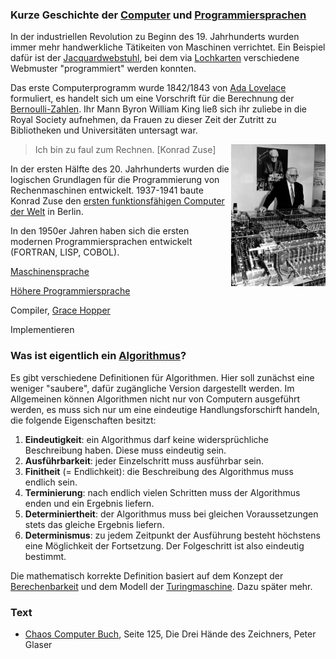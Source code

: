### **Kurze Geschichte der [Computer](https://de.wikipedia.org/wiki/Geschichte_des_Computers) und [Programmiersprachen](https://de.wikipedia.org/wiki/Geschichte_der_Programmiersprachen)**

In der industriellen Revolution zu Beginn des 19. Jahrhunderts wurden immer mehr handwerkliche Tätikeiten von Maschinen verrichtet. Ein Beispiel dafür ist der [Jacquardwebstuhl](https://de.wikipedia.org/wiki/Jacquardwebstuhl), bei dem via [Lochkarten](https://de.wikipedia.org/wiki/Lochkarte) verschiedene Webmuster "programmiert" werden konnten.

Das erste Computerprogramm wurde 1842/1843 von [Ada Lovelace](https://de.wikipedia.org/wiki/Ada_Lovelace) formuliert, es handelt sich um eine Vorschrift für die Berechnung der [Bernoulli-Zahlen](https://de.wikipedia.org/wiki/Bernoulli-Zahl). Ihr Mann Byron William King ließ sich ihr zuliebe in die Royal Society aufnehmen, da Frauen zu dieser Zeit der Zutritt zu Bibliotheken und Universitäten untersagt war.

[<img src="zuse1.jpg" width="30%" align="right" >](https://www.swr.de/swr2/wissen/zuse-und-die-geburt-des-computers/-/id=661224/did=10101292/nid=661224/qfvdw8/index.html)

> Ich bin zu faul zum Rechnen. [Konrad Zuse]

In der ersten Hälfte des 20. Jahrhunderts wurden die logischen Grundlagen für die Programmierung von Rechenmaschinen entwickelt. 1937-1941 baute Konrad Zuse den [ersten funktionsfähigen Computer der Welt](https://de.wikipedia.org/wiki/Konrad_Zuse#Z3_–_der_erste_funktionsfähige_Computer_der_Welt) in Berlin. 

In den 1950er Jahren haben sich die ersten modernen Programmiersprachen entwickelt (FORTRAN, LISP, COBOL).


[Maschinensprache](https://de.wikipedia.org/wiki/Maschinensprache)

[Höhere Programmiersprache](https://de.wikipedia.org/wiki/Höhere_Programmiersprache)

Compiler, [Grace Hopper](https://de.wikipedia.org/wiki/Grace_Hopper)


Implementieren

    
### **Was ist eigentlich ein [Algorithmus](https://de.wikipedia.org/wiki/Algorithmus)?**

Es gibt verschiedene Definitionen für Algorithmen. Hier soll zunächst eine weniger "saubere", dafür zugängliche Version dargestellt werden. Im Allgemeinen können Algorithmen nicht nur von Computern ausgeführt werden, es muss sich nur um eine eindeutige Handlungsforschirft handeln, die folgende Eigenschaften besitzt:

1. **Eindeutigkeit**: ein Algorithmus darf keine widersprüchliche Beschreibung haben. Diese muss eindeutig sein.
2. **Ausführbarkeit**: jeder Einzelschritt muss ausführbar sein.
3. **Finitheit** (= Endlichkeit): die Beschreibung des Algorithmus muss endlich sein.
4. **Terminierung**: nach endlich vielen Schritten muss der Algorithmus enden und ein Ergebnis liefern.
5. **Determiniertheit**: der Algorithmus muss bei gleichen Voraussetzungen stets das gleiche Ergebnis liefern.
6. **Determinismus**: zu jedem Zeitpunkt der Ausführung besteht höchstens eine Möglichkeit der Fortsetzung. Der Folgeschritt ist also eindeutig bestimmt.


Die mathematisch korrekte Definition basiert auf dem Konzept der [Berechenbarkeit](https://de.wikipedia.org/wiki/Berechenbarkeit) und dem Modell der [Turingmaschine](https://de.wikipedia.org/wiki/Turingmaschine). Dazu später mehr.





### Text

* [Chaos Computer Buch](https://monoskop.org/images/b/ba/Wieckmann,_Jürgen_%28ed.%29_-_Das_Chaos_Computer_Buch._Hacking_made_in_Germany_%28German%29.pdf), Seite 125, Die Drei Hände des Zeichners, Peter Glaser

